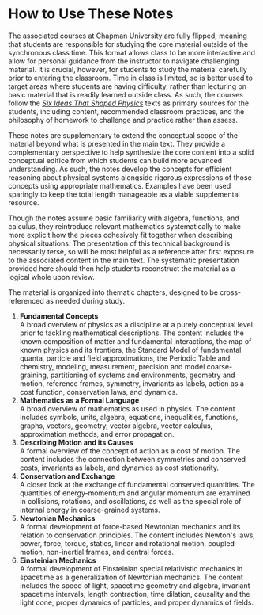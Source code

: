 How to Use These Notes
======================

The associated courses at Chapman University are fully flipped, meaning that students are responsible for studying the core material outside of the synchronous class time. This format allows class to be more interactive and allow for personal guidance from the instructor to navigate challenging material. It is crucial, however, for students to study the material carefully prior to entering the classroom. Time in class is limited, so is better used to target areas where students are having difficulty, rather than lecturing on basic material that is readily learned outside class. As such, the courses follow the [*Six Ideas That Shaped Physics*](https://physics.pomona.edu/sixideas) texts as primary sources for the students, including content, recommended classroom practices, and the philosophy of homework to challenge and practice rather than assess. 

These notes are supplementary to extend the conceptual scope of the material beyond what is presented in the main text. They provide a complementary perspective to help synthesize the core content into a solid conceptual edifice from which students can build more advanced understanding. As such, the notes develop the concepts for efficient reasoning about physical systems alongside rigorous expressions of those concepts using appropriate mathematics. Examples have been used sparingly to keep the total length manageable as a viable supplemental resource. 

Though the notes assume basic familiarity with algebra, functions, and calculus, they reintroduce relevant mathematics systematically to make more explicit how the pieces cohesively fit together when describing physical situations. The presentation of this technical background is necessarily terse, so will be most helpful as a reference after first exposure to the associated content in the main text. The systematic presentation provided here should then help students reconstruct the material as a logical whole upon review. 

The material is organized into thematic chapters, designed to be cross-referenced as needed during study.

1. **Fundamental Concepts** \
    A broad overview of physics as a discipline at a purely conceptual level prior to tackling mathematical descriptions. The content includes the known composition of matter and fundamental interactions, the map of known physics and its frontiers, the Standard Model of fundamental quanta, particle and field approximations, the Periodic Table and chemistry, modeling, measurement, precision and model coarse-graining, partitioning of systems and environments, geometry and motion, reference frames, symmetry, invariants as labels, action as a cost function, conservation laws, and dynamics.
1. **Mathematics as a Formal Language** \
    A broad overview of mathematics as used in physics. The content includes symbols, units, algebra, equations, inequalities, functions, graphs, vectors, geometry, vector algebra, vector calculus, approximation methods, and error propagation.
1. **Describing Motion and its Causes** \
    A formal overview of the concept of action as a cost of motion. The content includes the connection between symmetries and conserved costs, invariants as labels, and dynamics as cost stationarity.
1. **Conservation and Exchange** \
    A closer look at the exchange of fundamental conserved quantities. The quantities of energy-momentum and angular momentum are examined in collisions, rotations, and oscillations, as well as the special role of internal energy in coarse-grained systems.
1. **Newtonian Mechanics** \
    A formal development of force-based Newtonian mechanics and its relation to conservation principles. The content includes Newton's laws, power, force, torque, statics, linear and rotational motion, coupled motion, non-inertial frames, and central forces.
1. **Einsteinian Mechanics** \
    A formal development of Einsteinian special relativistic mechanics in spacetime as a generalization of Newtonian mechanics. The content includes the speed of light, spacetime geometry and algebra, invariant spacetime intervals, length contraction, time dilation, causality and the light cone, proper dynamics of particles, and proper dynamics of fields.